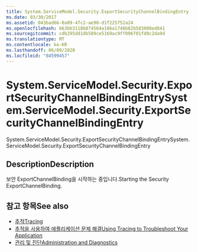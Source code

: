 ```yaml
---
title: System.ServiceModel.Security.ExportSecurityChannelBindingEntry
ms.date: 03/30/2017
ms.assetid: 043bad66-0a09-47c2-ae90-d1f225f52a24
ms.openlocfilehash: b63bb3118b874564a186a1748b82b583008ed841
ms.sourcegitcommit: cdb295dd1db589ce5169ac9ff096f01fd0c2da9d
ms.translationtype: MT
ms.contentlocale: ko-KR
ms.lasthandoff: 06/09/2020
ms.locfileid: "84599457"
---
```

# <a name="systemservicemodelsecurityexportsecuritychannelbindingentry"></a><span data-ttu-id="0ae5f-102">System.ServiceModel.Security.ExportSecurityChannelBindingEntry</span><span class="sxs-lookup"><span data-stu-id="0ae5f-102">System.ServiceModel.Security.ExportSecurityChannelBindingEntry</span></span>
<span data-ttu-id="0ae5f-103">System.ServiceModel.Security.ExportSecurityChannelBindingEntry</span><span class="sxs-lookup"><span data-stu-id="0ae5f-103">System.ServiceModel.Security.ExportSecurityChannelBindingEntry</span></span>  
  
## <a name="description"></a><span data-ttu-id="0ae5f-104">Description</span><span class="sxs-lookup"><span data-stu-id="0ae5f-104">Description</span></span>  
 <span data-ttu-id="0ae5f-105">보안 ExportChannelBinding을 시작하는 중입니다.</span><span class="sxs-lookup"><span data-stu-id="0ae5f-105">Starting the Security ExportChannelBinding.</span></span>  
  
## <a name="see-also"></a><span data-ttu-id="0ae5f-106">참고 항목</span><span class="sxs-lookup"><span data-stu-id="0ae5f-106">See also</span></span>

- [<span data-ttu-id="0ae5f-107">추적</span><span class="sxs-lookup"><span data-stu-id="0ae5f-107">Tracing</span></span>](index.md)
- [<span data-ttu-id="0ae5f-108">추적을 사용하여 애플리케이션 문제 해결</span><span class="sxs-lookup"><span data-stu-id="0ae5f-108">Using Tracing to Troubleshoot Your Application</span></span>](using-tracing-to-troubleshoot-your-application.md)
- [<span data-ttu-id="0ae5f-109">관리 및 진단</span><span class="sxs-lookup"><span data-stu-id="0ae5f-109">Administration and Diagnostics</span></span>](../index.md)
